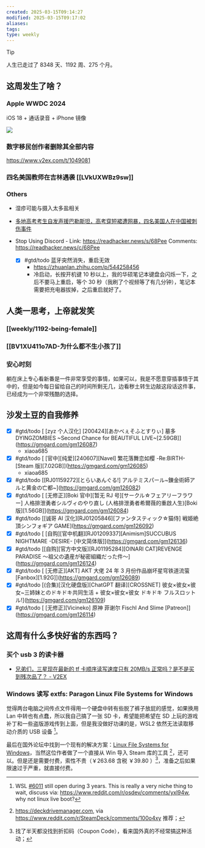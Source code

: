 ```yaml
---
created: 2025-03-15T09:14:27
modified: 2025-03-15T09:17:02
aliases: 
tags: 
type: weekly
---
```


> [!tip]
> 人生已走过了 8348 天、1192 周、275 个月。

## 这周发生了啥？

### Apple WWDC 2024

iOS 18 + 通话录音 + iPhone 镜像

![](https://x.com/UTMapp/status/1799647652134654045)

### 数字移民创作者删除其全部内容

https://www.v2ex.com/t/1049081

### 四名美国教师在吉林遇袭 [[LVkUXWBz9sw]]

### Others
- 湿疹可能与摄入太多盐相关
- [多地高考考生自发声援巴勒斯坦，高考穿短裙遭网暴，四名美国人在中国被刺伤事件](https://mailchi.mp/519e316c8169/ot45ikfh2y-17387566)
- Stop Using Discord
      - Link: https://readhacker.news/s/68Pee
        Comments: https://readhacker.news/c/68Pee

  - [x] #gtd/todo 蓝牙突然消失，重启无效
    - https://zhuanlan.zhihu.com/p/544258456
    - 冷启动，长按开机键 10 秒以上，我的华硕笔记本键盘会闪烁一下，之后不要马上重启，等个 30 秒（我刷了个视频等了有几分钟），笔记本需要把充电器拔掉，之后重启就好了。

## 人类一思考，上帝就发笑

### [[weekly/1192-being-female]]
### [[BV1XU411o7AD-为什么都不生小孩了]]

### 安心时刻

躺在床上专心看新番是一件非常享受的事情，如果可以，我是不愿意穿插事情于其中的，但是如今每日留给自己的时间所剩无几，边看秽土转生边敲这段话这件事，已经成为一个非常残酷的选择。

## 沙发土豆的自我修养

  - [x] #gtd/todo [ [zyz 个人汉化] [200424]\[あかべぇそふとすりぃ] 墓多 DYINGZOMBIES ~Second Chance for BEAUTIFUL LIVE~[2.59GB]](https://gmgard.com/gm126087)
    - xiaoa685
  - [x] #gtd/todo [ [官中]\[纯爱]\[240607]\[Navel] 繁花落舞恋如樱 -Re:BIRTH-[Steam 版]\[7.02GB]](https://gmgard.com/gm126085)
    - xiaoa685
  - [x] #gtd/todo [[RJ01159272]\[とらいあんぐる!] アルテミスパール~錬金術師アルと黄金の亡都~](https://gmgard.com/gm126082)
  - [x] #gtd/todo [ [无修正]\[Boki 官中]\[暂无 RJ 号]\[サークル☆フェアリーフラワー] 人格排泄勇者シルヴィのやり直し (人格排泄勇者希爾薇的重啟人生)[Boki 版]\[1.56GB]](https://gmgard.com/gm126084)
  - [x] #gtd/todo [[诚哥 AI 汉化]\[RJ01205846]\[ファンタスティック☆猫侍] 戦姫絶頂シンフォギア GAME](https://gmgard.com/gm126092)
  - [x] #gtd/todo [ [自购]\[官中机翻]\[RJ01209337]\[Animism]SUCCUBUS NIGHTMARE -DESIRE- [中文简体版]](https://gmgard.com/gm126136)
  - [x] #gtd/todo [[自购]\[官方中文版]\[RJ01195284]\[OINARI CAT]REVENGE PARADISE 〜祖父の遺産が秘密組織だった件〜](https://gmgard.com/gm126124)
  - [x] #gtd/todo [ [无修正]\[AKT] AKT 大佬 24 年 3 月份作品崩坏星穹铁道流萤 [Fanbox]\[1.92G]](https://gmgard.com/gm126089)
  - [x] #gtd/todo [(合集)[汉化硬盘版]\[ChatGPT 翻译]\[CROSSNET] 彼女×彼女×彼女~三姉妹とのドキドキ共同生活 + 彼女×彼女×彼女 ドキドキ フルスロットル!](https://gmgard.com/gm126109)
  - [x] #gtd/todo [ [无修正]\[Vicineko] 原神 菲谢尔 Fischl And Slime [Patreon]](https://gmgard.com/gm126114)

## 这周有什么多快好省的东西吗？

### 买个 usb 3 的读卡器
- [兄弟们，三星现在最新的 tf 卡顺序读写速度只有 20MB/s 正常吗？是不是买到残次品了？ - V2EX](https://www.v2ex.com/t/922764)

### Windows 读写 extfs: Paragon Linux File Systems for Windows

觉得两台电脑之间传点文件得用一个硬盘中转有些脱了裤子放屁的感觉，如果换用 Lan 中转也有点蠢，所以我自己搞了一张 SD 卡，希望能把希望在 SD 上玩的游戏补丁和一些盗版游戏传到上面，但是我没做好功课的是，WSL2 依然无法读取移动介质的 USB 设备 [^wsl_found_nothing]。

最后在国外论坛中找到一个现有的解决方案：[Linux File Systems for Windows](https://www.paragon-software.com/us/home/linuxfs-windows/)，当然这位作者做了一个直接从 Win 导入 Steam 库的工具 [^deck_manage]，还可以。但是还是需要付费，索性不贵（￥263.68 含税 ￥39.80 ）[^paragon_price]，准备之后如果限速过于严重，就直接付费。

[^wsl_found_nothing]: WSL [\#6011](https://github.com/microsoft/WSL/issues/6011) still open during 3 years. This is really a very niche thing to wait, discuss via: https://www.reddit.com/r/osdev/comments/yxl94w, why not linux live boot?
[^deck_manage]: https://deckdrivemanager.com, via https://www.reddit.com/r/SteamDeck/comments/100o4xy 推荐；
[^paragon_price]: 找了半天都没找到折扣码（Coupon Code），看来国外真的不经常搞这种活动；
